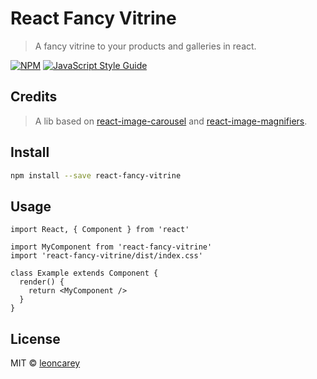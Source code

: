 # React Fancy Vitrine

> A fancy vitrine to your products and galleries in react.

[![NPM](https://img.shields.io/npm/v/react-fancy-vitrine.svg)](https://www.npmjs.com/package/react-fancy-vitrine) [![JavaScript Style Guide](https://img.shields.io/badge/code_style-standard-brightgreen.svg)](https://standardjs.com)

## Credits
> A lib based on [react-image-carousel](https://github.com/davehowson/react-image-carousel) and [react-image-magnifiers](https://github.com/adamrisberg/react-image-magnifiers).

## Install

```bash
npm install --save react-fancy-vitrine
```

## Usage

```tsx
import React, { Component } from 'react'

import MyComponent from 'react-fancy-vitrine'
import 'react-fancy-vitrine/dist/index.css'

class Example extends Component {
  render() {
    return <MyComponent />
  }
}
```

## License

MIT © [leoncarey](https://github.com/leoncarey)
